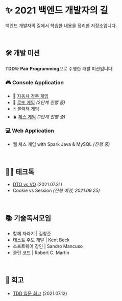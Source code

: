 # ✨ 2021 백엔드 개발자의 길

백엔드 개발자의 길에서 학습한 내용을 정리한 저장소입니다.

<br>

## 🛠 개발 미션

**TDD**와 **Pair Programming**으로 수행한 개발 미션입니다.

### 🎮 Console Application

- 🚗 [자동차 경주 게임](https://github.com/jiwoo-kimm/mirror-racing-car)
- 💸 [로또 게임](https://github.com/jiwoo-kimm/java-lotto/tree/jiwoo-kimm) *(2단계 진행 중)*
- 🃏 [블랙잭 게임](https://github.com/jiwoo-kimm/mirror-java-blackjack)
- ♟ [체스 게임](https://github.com/jiwoo-kimm/java-chess/tree/jiwoo-kimm-step1) *(1단계 진행 중)*

### 💻 Web Application

- 웹 체스 게임 with Spark Java & MySQL *(진행 중)*

<br>

## 🙋🏻 테크톡

- [DTO vs VO](https://velog.io/@jwkim/dto-vo) (2021.07.31)
- Cookie vs Session *(진행 예정, 2021.09.25)*

<br>

## 📚 기술독서모임

- 함께 자라기 | 김창준
- 테스트 주도 개발 | Kent Beck
- 소프트웨어 장인 | Sandro Mancuso
- 클린 코드 | Robert C. Martin

<br>

## 📝 회고

- [TDD 입문 회고](https://velog.io/@jwkim/tdd-intro-review) (2021.07.12)
